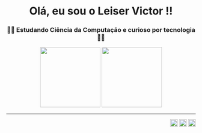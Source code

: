 <h1 align="center">Olá, eu sou o Leiser Victor !!</h1>
<h3 align="center"> 👨‍💻 Estudando Ciência da Computação e curioso por tecnologia 👨‍💻</h3>


  <div align="center">
  <img height="160em" src="https://github-readme-stats.vercel.app/api?username=LeiserVictor&show_icons=true&theme=tokyonight">
  <img height="160em" src="https://github-readme-stats.vercel.app/api/top-langs/?username=LeiserVictor&layout=compact&langs_count=16&theme=tokyonight" style="max-width:100%;">
  </div>
<hr>
<p align="right">
<a href="mailto:contato.leiservictor@gmail.com" target="_blank"><img alt="GIF" src="https://img.shields.io/badge/Gmail-D14836?style=for-the-badge&logo=gmail&logoColor=white" height="20rem" style="max-width:100%;"></a>
<a href="https://www.instagram.com/leiser.victorr/" target="_blank"><img alt="GIF" src="https://img.shields.io/badge/Instagram-E4405F?style=for-the-badge&logo=instagram&logoColor=white" height="20rem" style="max-width:100%;"></a>
<a href="www.linkedin.com/in/leiser-victor" target="_blank"><img alt="GIF" src="https://img.shields.io/badge/LinkedIn-0077B5?style=for-the-badge&logo=linkedin&logoColor=white" height="20rem" style="max-width:100%;"></a>
</a> </p>
